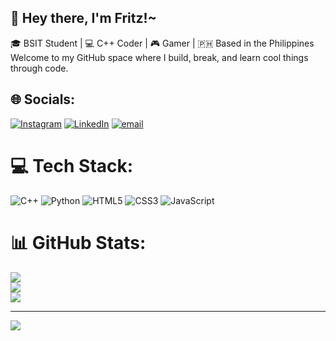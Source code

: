 ## 👋 Hey there, I'm Fritz!~

🎓 BSIT Student | 💻 C++ Coder | 🎮 Gamer | 🇵🇭 Based in the Philippines  
Welcome to my GitHub space where I build, break, and learn cool things through code. 


## 🌐 Socials:
[![Instagram](https://img.shields.io/badge/Instagram-%23E4405F.svg?logo=Instagram&logoColor=white)](https://instagram.com/https://www.instagram.com/fritz.gengnagel/) [![LinkedIn](https://img.shields.io/badge/LinkedIn-%230077B5.svg?logo=linkedin&logoColor=white)](https://linkedin.com/in/www.linkedin.com/in/fritz-gengnagel-41088a321) [![email](https://img.shields.io/badge/Email-D14836?logo=gmail&logoColor=white)](mailto:fritzgengnagel.personal@gmail.com) 

# 💻 Tech Stack:
![C++](https://img.shields.io/badge/c++-%2300599C.svg?style=for-the-badge&logo=c%2B%2B&logoColor=white) ![Python](https://img.shields.io/badge/python-3670A0?style=for-the-badge&logo=python&logoColor=ffdd54) ![HTML5](https://img.shields.io/badge/html5-%23E34F26.svg?style=for-the-badge&logo=html5&logoColor=white) ![CSS3](https://img.shields.io/badge/css3-%231572B6.svg?style=for-the-badge&logo=css3&logoColor=white) ![JavaScript](https://img.shields.io/badge/javascript-%23323330.svg?style=for-the-badge&logo=javascript&logoColor=%23F7DF1E)
# 📊 GitHub Stats:
![](https://github-readme-stats.vercel.app/api?username=FreetzCode&theme=onedark&hide_border=false&include_all_commits=false&count_private=false)<br/>
![](https://nirzak-streak-stats.vercel.app/?user=FreetzCode&theme=onedark&hide_border=false)<br/>
![](https://github-readme-stats.vercel.app/api/top-langs/?username=FreetzCode&theme=onedark&hide_border=false&include_all_commits=false&count_private=false&layout=compact)

---
[![](https://visitcount.itsvg.in/api?id=FreetzCode&icon=0&color=0)](https://visitcount.itsvg.in)

<!-- Proudly created with GPRM ( https://gprm.itsvg.in ) -->

